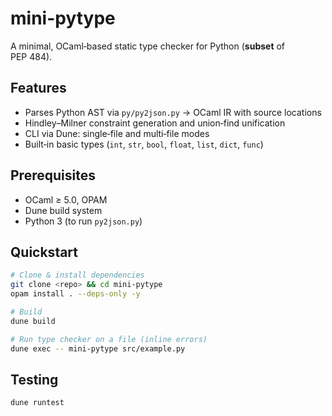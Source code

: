 # mini-pytype

A minimal, OCaml‑based static type checker for Python (**subset** of PEP 484).

## Features

* Parses Python AST via `py/py2json.py` → OCaml IR with source locations
* Hindley–Milner constraint generation and union‑find unification
* CLI via Dune: single‑file and multi‑file modes
* Built‑in basic types (`int`, `str`, `bool`, `float`, `list`, `dict`, `func`)

## Prerequisites

* OCaml ≥ 5.0, OPAM
* Dune build system
* Python 3 (to run `py2json.py`)

## Quickstart

```bash
# Clone & install dependencies
git clone <repo> && cd mini-pytype
opam install . --deps-only -y

# Build
dune build

# Run type checker on a file (inline errors)
dune exec -- mini-pytype src/example.py
```

## Testing

```bash
dune runtest
```